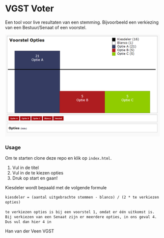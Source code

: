 VGST Voter
==========

Een tool voor live resultaten van een stemming.
Bijvoorbeeld een verkiezing van een Bestuur/Senaat of een voorstel.

![Screenshot](images/screenshot.png)

### Usage
Om te starten clone deze repo en klik op `index.html`.
1. Vul in de titel
2. Vul in de te kiezen opties
3. Druk op start en gaan!

Kiesdeler wordt bepaald met de volgende formule 
```
kiesdeler = (aantal uitgebrachte stemmen - blanco) / (2 * te verkiezen opties) 

te verkiezen opties is bij een voorstel 1, omdat er één uitkomst is. Bij verkiezen van een Senaat zijn er meerdere opties, in ons geval 4. Dus vul dan hier 4 in
```

Han van der Veen
VGST